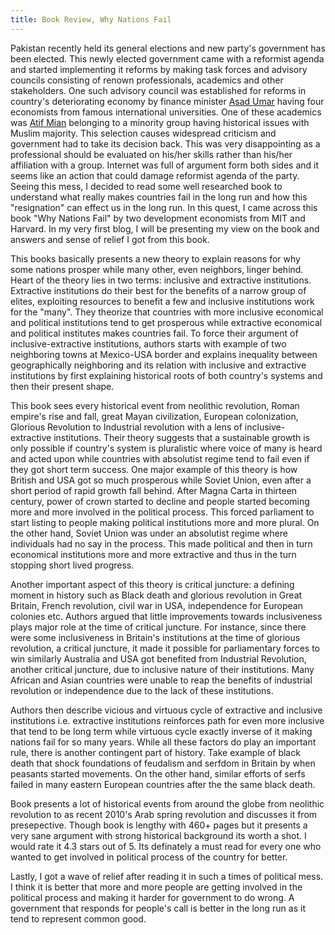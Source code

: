 ```yaml
---
title: Book Review, Why Nations Fail
---
```

Pakistan recently held its general elections and new party's government has been elected. This newly elected government
came with a reformist agenda and started implementing it reforms by making task forces and advisory councils consisting of renown professionals, 
academics and other stakeholders. One such advisory council was established for reforms in country's deteriorating economy by 
finance minister [Asad Umar](https://en.wikipedia.org/wiki/Asad_Umar) having four economists from famous international universities.
One of these academics was [Atif Mian](https://scholar.princeton.edu/atif/home) belonging to a minority group having historical 
issues with Muslim majority. This selection causes widespread criticism and government had to take its decision back. This was very
disappointing as a professional should be evaluated on his/her skills rather than his/her affiliation with a group. Internet was full of
argument form both sides and it seems like an action that could damage reformist agenda of the party. Seeing this mess, I decided to read 
some well researched book to understand what really makes countries fail in the long run and how this "resignation" can effect us in the long run. 
In this quest, I came across this book "Why Nations Fail" by two development economists from MIT and Harvard. In my very first blog, I will be presenting 
my view on the book and answers and sense of relief I got from this book. 

This books basically presents a new theory to explain reasons for why some nations prosper while many other, even neighbors, linger behind. Heart of the 
theory lies in two terms: inclusive and extractive institutions. Extractive institutions do their best for the benefits of a narrow group of elites, exploiting
resources to benefit a few and 
inclusive institutions work for the "many". They theorize that countries with more inclusive economical and political institutions tend to get prosperous 
while extractive economical and political institutes makes countries fail. To force their argument of inclusive-extractive institutions, authors starts with
example of two neighboring towns at Mexico-USA border and explains inequality between geographically neighboring and its relation with inclusive and extractive 
institutions by first explaining historical roots of both country's systems and then their present shape. 

This book sees every historical event from neolithic revolution, Roman empire's rise and fall, great Mayan civilization, European colonization, Glorious 
Revolution to Industrial revolution with a lens of inclusive-extractive institutions. Their theory suggests that a sustainable growth is only possible if 
country's system is pluralistic where voice of many is heard and acted upon while countries with absolutist regime tend to fail even if they got short term
success. One major example of this theory is how British and USA got so much prosperous while Soviet Union, even after a short period of rapid growth fall behind.
After Magna Carta in thirteen century, power of crown started to decline and people started becoming more and more involved in the political process. This forced parliament to start listing to 
people making political institutions more and more plural. On the other hand, Soviet Union was under an absolutist regime where individuals had no say in the 
process. This made political and then in turn economical institutions more and more extractive and thus in the turn stopping short lived progress. 

Another important aspect of this theory is critical juncture: a defining moment in history such as Black death and glorious revolution in Great Britain, French revolution, 
civil war in USA, independence for European colonies etc. Authors argued that little improvements towards inclusiveness plays major role at the time of critical 
juncture. For instance, since there were some inclusiveness in Britain's institutions at the time of glorious revolution, a critical juncture, it made it possible 
for parliamentary forces to win similarly Australia and USA got benefited from Industrial Revolution, another critical juncture, due to inclusive nature of their institutions. Many African and
Asian countries were unable to reap the benefits of industrial revolution or independence due to the lack of these institutions.

Authors then describe vicious and virtuous cycle of extractive and inclusive institutions i.e. extractive institutions reinforces path for even more inclusive that tend to be long term while
virtuous cycle exactly inverse of it making nations fail for so many years. While all these factors do play an important rule, there is another contingent part of history. Take example of
black death that shock foundations of feudalism and serfdom in Britain by when peasants started movements. On the other hand, similar efforts of serfs failed in many eastern European countries after the
the same black death. 

Book presents a lot of historical events from around the globe from neolithic revolution to as recent 2010's Arab spring revolution and discusses it from presepective. Though book is lengthy with 460+ pages but 
it presents a very sane argument with strong historical background its worth a shot. I would rate it 4.3 stars out of 5. Its definately a must read for every one who wanted to get involved in political process of the country for better.

Lastly, I got a wave of relief after reading it in such a times of political mess. I think it is better that more and more people are getting involved in the political process and making it harder for government to do wrong. A government that responds for people's call is better in the long run as it tend to represent common good. 